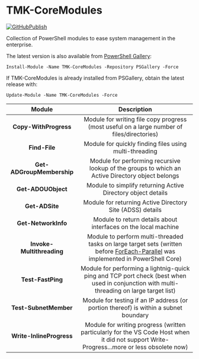 # TMK-CoreModules

[![GitHubPublish][GitHubPublishBadge]][GitHubPublishLink]

Collection of PowerShell modules to ease system management in the enterprise.

The latest version is also available from [PowerShell Gallery][GitHubPublishLink]:

`Install-Module -Name TMK-CoreModules -Repository PSGallery -Force`

If TMK-CoreModules is already installed from PSGallery, obtain the latest release with:

`Update-Module -Name TMK-CoreModules -Force`

| Module                    | Description                                                                                                                                         |
|:-------------------------:|:---------------------------------------------------------------------------------------------------------------------------------------------------:|
| **Copy-WithProgress**     | Module for writing file copy progress (most useful on a large number of files/directories)                                                                                                              |
| **Find-File**             | Module for quickly finding files using multi-threading                                                                                              |
| **Get-ADGroupMembership** | Module for performing recursive lookup of the groups to which an Active Directory object belongs                                                    |
| **Get-ADOUObject**        | Module to simplify returning Active Directory object details                                                                                        |
| **Get-ADSite**            | Module for returning Active Directory Site (ADSS) details                                                                                           |
| **Get-NetworkInfo**       | Module to return details about interfaces on the local machine                                                                                      |
| **Invoke-Multithreading** | Module to perform multi-threaded tasks on large target sets (written before [ForEach-Parallel](https://github.com/PowerShell/PowerShell/pull/10229) was implemented in PowerShell Core)           |
| **Test-FastPing**         | Module for performing a lightnig-quick ping and TCP port check (best when used in conjunction with multi-threading on large target list)            |
| **Test-SubnetMember**     | Module for testing if an IP address (or portion thereof) is within a subnet boundary                                                                |
| **Write-InlineProgress**  | Module for writing progress (written particularly for the VS Code Host when it did not support Write-Progress...more or less obsolete now) |

[GitHubPublishBadge]: https://github.com/tmknight/TMK-CoreModules/actions/workflows/publish-module.yml/badge.svg
[GitHubPublishLink]: https://www.powershellgallery.com/packages/TMK-CoreModules/
